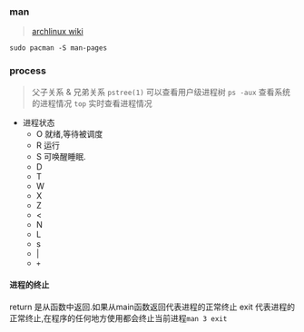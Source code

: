 

### man

> [archlinux wiki](https://wiki.archlinux.org/title/Man_page)

`sudo pacman -S man-pages`

### process

> 父子关系 & 兄弟关系
> `pstree(1)` 可以查看用户级进程树
> `ps -aux` 查看系统的进程情况
> `top` 实时查看进程情况



- 进程状态
  - O 就绪,等待被调度
  - R 运行
  - S 可唤醒睡眠.
  - D
  - T
  - W
  - X
  - Z
  - <
  - N
  - L
  - s
  - |
  - `+`


#### 进程的终止

return 是从函数中返回.如果从main函数返回代表进程的正常终止
exit 代表进程的正常终止,在程序的任何地方使用都会终止当前进程`man 3 exit`


